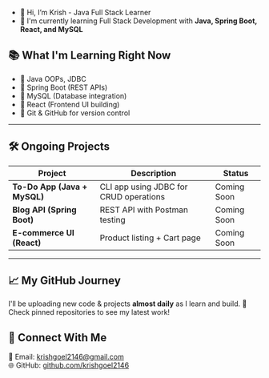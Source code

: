 - 👋 Hi, I’m Krish - Java Full Stack Learner 
- 🌱 I'm currently learning Full Stack Development with **Java, Spring Boot, React, and MySQL**
## 📚 What I'm Learning Right Now
- 🔸 Java OOPs, JDBC
- 🔸 Spring Boot (REST APIs)
- 🔸 MySQL (Database integration)
- 🔸 React (Frontend UI building)
- 🔸 Git & GitHub for version control

---

## 🛠️ Ongoing Projects
| Project                     | Description                                   | Status     |
|----------------------------|-----------------------------------------------|------------|
| **To-Do App (Java + MySQL)** | CLI app using JDBC for CRUD operations       | Coming Soon |
| **Blog API (Spring Boot)**  | REST API with Postman testing                 | Coming Soon |
| **E-commerce UI (React)**   | Product listing + Cart page                   | Coming Soon |

---

## 📈 My GitHub Journey
I'll be uploading new code & projects **almost daily** as I learn and build.
📌 Check pinned repositories to see my latest work!
## 🔗 Connect With Me
📧 Email: krishgoel2146@gmail.com  
🌐 GitHub: [github.com/krishgoel2146](https://github.com/krishgoel2146) 
